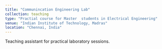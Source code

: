 ```yaml
---
title: "Communincation Engineering Lab"
collection: teaching
type: "Practial course for Master  students in Electrical Engineering"
venue: "Indian Institute of Technology, Madras"
location: "Chennai, India"
---
```

Teaching assistant for practical laboratory sessions.
